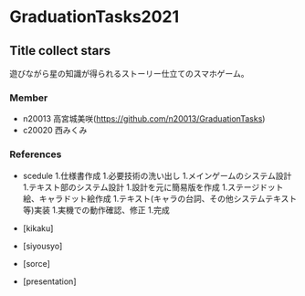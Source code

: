 # GraduationTasks2021

## Title collect stars

遊びながら星の知識が得られるストーリー仕立てのスマホゲーム。

### Member

 - n20013 高宮城美咲(https://github.com/n20013/GraduationTasks)
 - c20020 西みくみ

### References

 - scedule
1.仕様書作成
1.必要技術の洗い出し
1.メインゲームのシステム設計
1.テキスト部のシステム設計
1.設計を元に簡易版を作成
1.ステージドット絵、キャラドット絵作成
1.テキスト(キャラの台詞、その他システムテキスト等)実装
1.実機での動作確認、修正
1.完成

 - [kikaku]
 - [siyousyo]
 - [sorce]
 - [presentation]


